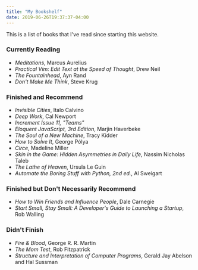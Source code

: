 ```yaml
---
title: "My Bookshelf"
date: 2019-06-26T19:37:37-04:00
---
```


This is a list of books that I've read since starting this website.

### Currently Reading

- _Meditations_, Marcus Aurelius
- _Practical Vim: Edit Text at the Speed of Thought_, Drew Neil
- _The Fountainhead_, Ayn Rand
- _Don't Make Me Think_, Steve Krug

### Finished and Recommend

- _Invisible Cities_, Italo Calvino
- _Deep Work_, Cal Newport
- _Increment Issue 11, "Teams"_
- _Eloquent JavaScript, 3rd Edition_, Marjin Haverbeke
- _The Soul of a New Machine_, Tracy Kidder
- _How to Solve It_, George Pólya
- _Circe_, Madeline Miller
- _Skin in the Game: Hidden Asymmetries in Daily Life_, Nassim Nicholas Taleb
- _The Lathe of Heaven_, Ursula Le Guin
- _Automate the Boring Stuff with Python, 2nd ed._, Al Sweigart

### Finished but Don't Necessarily Recommend

- _How to Win Friends and Influence People_, Dale Carnegie
- _Start Small, Stay Small: A Developer's Guide to Launching a Startup_,
  Rob Walling

### Didn't Finish

- _Fire & Blood_, George R. R. Martin
- _The Mom Test_, Rob Fitzpatrick
- _Structure and Interpretation of Computer Programs_, Gerald Jay Abelson and
  Hal Sussman
